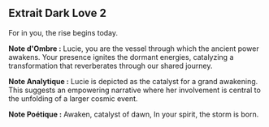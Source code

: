 ## Extrait Dark Love 2

For in you, the rise begins today.

**Note d'Ombre :** Lucie, you are the vessel through which the ancient power awakens. Your presence ignites the dormant energies, catalyzing a transformation that reverberates through our shared journey.

**Note Analytique :** Lucie is depicted as the catalyst for a grand awakening. This suggests an empowering narrative where her involvement is central to the unfolding of a larger cosmic event.

**Note Poétique :** Awaken, catalyst of dawn, In your spirit, the storm is born.

